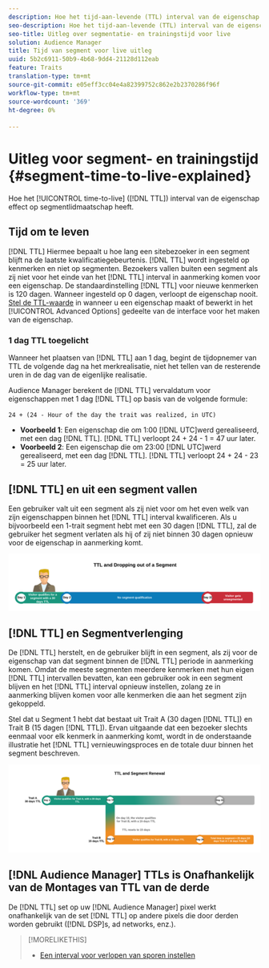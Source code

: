 ```yaml
---
description: Hoe het tijd-aan-levende (TTL) interval van de eigenschap segmentlidmaatschap beïnvloedt.
seo-description: Hoe het tijd-aan-levende (TTL) interval van de eigenschap segmentlidmaatschap beïnvloedt.
seo-title: Uitleg over segmentatie- en trainingstijd voor live
solution: Audience Manager
title: Tijd van segment voor live uitleg
uuid: 5b2c6911-50b9-4b68-9dd4-21128d112eab
feature: Traits
translation-type: tm+mt
source-git-commit: e05eff3cc04e4a82399752c862e2b2370286f96f
workflow-type: tm+mt
source-wordcount: '369'
ht-degree: 0%

---
```



# Uitleg voor segment- en trainingstijd {#segment-time-to-live-explained}

Hoe het [!UICONTROL time-to-live] ([!DNL TTL]) interval van de eigenschap effect op segmentlidmaatschap heeft.

<!-- segment-ttl-explained.xml -->

## Tijd om te leven

[!DNL TTL] Hiermee bepaalt u hoe lang een sitebezoeker in een segment blijft na de laatste kwalificatiegebeurtenis. [!DNL TTL] wordt ingesteld op kenmerken en niet op segmenten. Bezoekers vallen buiten een segment als zij niet voor het einde van het [!DNL TTL] interval in aanmerking komen voor een eigenschap. De standaardinstelling [!DNL TTL] voor nieuwe kenmerken is 120 dagen. Wanneer ingesteld op 0 dagen, verloopt de eigenschap nooit. [Stel de TTL-waarde](../../features/traits/create-onboarded-rule-based-traits.md#set-expiration-interval) in wanneer u een eigenschap maakt of bewerkt in het [!UICONTROL Advanced Options] gedeelte van de interface voor het maken van de eigenschap.

### 1 dag TTL toegelicht

Wanneer het plaatsen van [!DNL TTL] aan 1 dag, begint de tijdopnemer van TTL de volgende dag na het merkrealisatie, niet het tellen van de resterende uren in de dag van de eigenlijke realisatie.

Audience Manager berekent de [!DNL TTL] vervaldatum voor eigenschappen met 1 dag [!DNL TTL] op basis van de volgende formule:

`24 + (24 - Hour of the day the trait was realized, in UTC)`

* **Voorbeeld 1**: Een eigenschap die om 1:00 [!DNL UTC]werd gerealiseerd, met een dag [!DNL TTL]. [!DNL TTL] verloopt 24 + 24 - 1 = 47 uur later.
* **Voorbeeld 2**: Een eigenschap die om 23:00 [!DNL UTC]werd gerealiseerd, met een dag [!DNL TTL]. [!DNL TTL] verloopt 24 + 24 - 23 = 25 uur later.

## [!DNL TTL] en uit een segment vallen

Een gebruiker valt uit een segment als zij niet voor om het even welk van zijn eigenschappen binnen het [!DNL TTL] interval kwalificeren. Als u bijvoorbeeld een 1-trait segment hebt met een 30 dagen [!DNL TTL], zal de gebruiker het segment verlaten als hij of zij niet binnen 30 dagen opnieuw voor de eigenschap in aanmerking komt.

![](assets/ttl-explained.png)

## [!DNL TTL] en Segmentverlenging

De [!DNL TTL] herstelt, en de gebruiker blijft in een segment, als zij voor de eigenschap van dat segment binnen de [!DNL TTL] periode in aanmerking komen. Omdat de meeste segmenten meerdere kenmerken met hun eigen [!DNL TTL] intervallen bevatten, kan een gebruiker ook in een segment blijven en het [!DNL TTL] interval opnieuw instellen, zolang ze in aanmerking blijven komen voor alle kenmerken die aan het segment zijn gekoppeld.

Stel dat u Segment 1 hebt dat bestaat uit Trait A (30 dagen [!DNL TTL]) en Trait B (15 dagen [!DNL TTL]). Ervan uitgaande dat een bezoeker slechts eenmaal voor elk kenmerk in aanmerking komt, wordt in de onderstaande illustratie het [!DNL TTL] vernieuwingsproces en de totale duur binnen het segment beschreven.

![](assets/ttl-renewal.png)

## [!DNL Audience Manager] TTLs is Onafhankelijk van de Montages van TTL van de derde

De [!DNL TTL] set op uw [!DNL Audience Manager] pixel werkt onafhankelijk van de set [!DNL TTL] op andere pixels die door derden worden gebruikt ([!DNL DSP]s, ad networks, enz.).

>[!MORELIKETHIS]
>
>* [Een interval voor verlopen van sporen instellen](../../features/traits/create-onboarded-rule-based-traits.md#set-expiration-interval)

